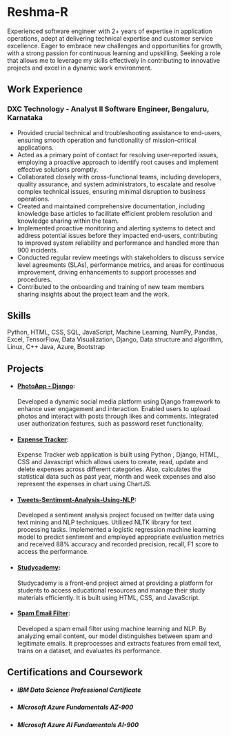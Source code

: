 # Reshma-R
Experienced software engineer with 2+ years of expertise in application operations, adept at delivering technical expertise and customer service excellence. Eager to embrace new challenges and opportunities for growth, with a strong passion for continuous learning and upskilling. Seeking a role that allows me to leverage my skills effectively in contributing to innovative projects and excel in a dynamic work environment.

## Work Experience
### DXC Technology - Analyst II Software Engineer, Bengaluru, Karnataka
 - Provided crucial technical and troubleshooting assistance to end-users, ensuring smooth operation and functionality of mission-critical applications.
 - Acted as a primary point of contact for resolving user-reported issues, employing a proactive approach to identify root causes and implement effective solutions promptly.
 - Collaborated closely with cross-functional teams, including developers, quality assurance, and system administrators, to escalate and resolve complex technical issues, ensuring minimal disruption to business operations.
 - Created and maintained comprehensive documentation, including knowledge base articles to facilitate efficient problem resolution and knowledge sharing within the team.
 - Implemented proactive monitoring and alerting systems to detect and address potential issues before they impacted end-users, contributing to improved system reliability and performance and handled more than 900 incidents.
 - Conducted regular review meetings with stakeholders to discuss service level agreements (SLAs), performance metrics, and areas for continuous improvement, driving enhancements to support processes and procedures.
 - Contributed to the onboarding and training of new team members sharing insights about the project team and the work.

## Skills
Python,  HTML, CSS, SQL, JavaScript, Machine Learning, NumPy, Pandas, Excel, TensorFlow, Data Visualization, Django, Data structure and algorithm, Linux, C++ Java, Azure, Bootstrap

## Projects
- #### [PhotoApp - Django](https://github.com/reshma-r06/Photo-App---Django):
   Developed a dynamic social media platform using Django framework to enhance user engagement and interaction. Enabled users to upload photos and interact with posts through likes and comments. Integrated user authorization features, such as password reset functionality.
  
- #### [Expense Tracker](https://github.com/reshma-r06/Expense-Tracker-):
  Expense Tracker web application is built using Python , Django, HTML, CSS and Javascript which allows users to create, read, update and delete expenses across different categories. Also, calculates the statistical data such as past year, month and week expenses and also represent the expenses in chart using ChartJS.

- #### [Tweets-Sentiment-Analysis-Using-NLP](https://github.com/reshma-r06/Tweets-Sentiment-Analysis-Using-NLP):
  Developed a sentiment analysis project focused on twitter data using text mining and NLP techniques. Utilized NLTK library for text processing tasks.
Implemented a logistic regression machine learning model to predict sentiment and employed appropriate evaluation metrics and received 88% accuracy and recorded precision, recall, F1 score to access the performance.

- #### [Studycademy](https://github.com/reshma-r06/Studycademy-Front-End-Project):
  Studycademy is a front-end project aimed at providing a platform for students to access educational resources and manage their study materials efficiently. It is built using HTML, CSS, and JavaScript.

- #### [Spam Email Filter](https://github.com/reshma-r06/Spam-Email-Filter):
  Developed a spam email filter using machine learning and NLP. By analyzing email content, our model distinguishes between spam and legitimate emails. It preprocesses and extracts features from email text, trains on a dataset, and evaluates its performance.

## Certifications and Coursework
- ##### IBM Data Science Professional Certificate
- ##### Microsoft Azure Fundamentals AZ-900
- ##### Microsoft Azure AI Fundamentals AI-900


